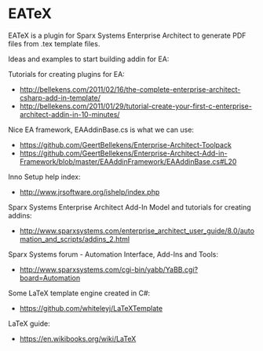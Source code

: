 # EATeX

EATeX is a plugin for Sparx Systems Enterprise Architect to generate PDF files from .tex template files.

Ideas and examples to start building addin for EA:

Tutorials for creating plugins for EA:

* <http://bellekens.com/2011/02/16/the-complete-enterprise-architect-csharp-add-in-template/>
* <http://bellekens.com/2011/01/29/tutorial-create-your-first-c-enterprise-architect-addin-in-10-minutes/>

Nice EA framework, EAAddinBase.cs is what we can use:

* <https://github.com/GeertBellekens/Enterprise-Architect-Toolpack>
* <https://github.com/GeertBellekens/Enterprise-Architect-Add-in-Framework/blob/master/EAAddinFramework/EAAddinBase.cs#L20>

Inno Setup help index:

* <http://www.jrsoftware.org/ishelp/index.php>

Sparx Systems Enterprise Architect Add-In Model and tutorials for creating addins:

* <http://www.sparxsystems.com/enterprise_architect_user_guide/8.0/automation_and_scripts/addins_2.html>

Sparx Systems forum - Automation Interface, Add-Ins and Tools:

* <http://www.sparxsystems.com/cgi-bin/yabb/YaBB.cgi?board=Automation>

Some LaTeX template engine created in C#:

* <https://github.com/whiteleyj/LaTeXTemplate>

LaTeX guide:

* <https://en.wikibooks.org/wiki/LaTeX>
